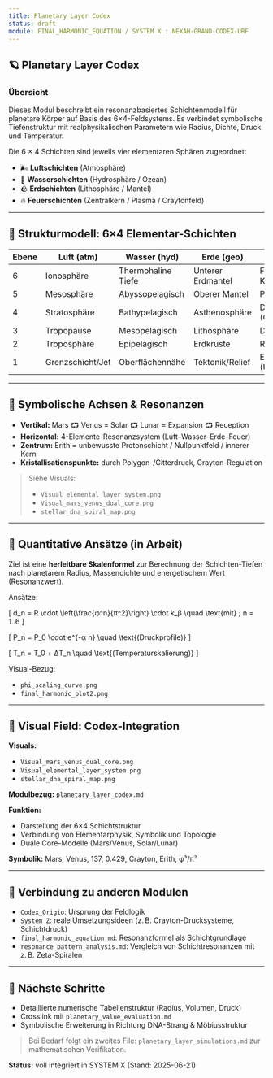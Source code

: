 ```yaml
---
title: Planetary Layer Codex
status: draft
module: FINAL_HARMONIC_EQUATION / SYSTEM X : NEXAH-GRAND-CODEX-URF
---
```


## 🪐 Planetary Layer Codex

### Übersicht
Dieses Modul beschreibt ein resonanzbasiertes Schichtenmodell für planetare Körper auf Basis des 6×4-Feldsystems. Es verbindet symbolische Tiefenstruktur mit realphysikalischen Parametern wie Radius, Dichte, Druck und Temperatur.

Die 6 × 4 Schichten sind jeweils vier elementaren Sphären zugeordnet:

- 🌬 **Luftschichten** (Atmosphäre)
- 🌊 **Wasserschichten** (Hydrosphäre / Ozean)
- 🪨 **Erdschichten** (Lithosphäre / Mantel)
- 🔥 **Feuerschichten** (Zentralkern / Plasma / Craytonfeld)

---

## 🔳 Strukturmodell: 6×4 Elementar-Schichten

| Ebene | Luft (atm)         | Wasser (hyd)       | Erde (geo)          | Feuer (core)         |
|-------|--------------------|--------------------|---------------------|----------------------|
| 6     | Ionosphäre         | Thermohaline Tiefe | Unterer Erdmantel   | Finaler Kristallkern |
| 5     | Mesosphäre         | Abyssopelagisch    | Oberer Mantel       | Plasmaschale         |
| 4     | Stratosphäre       | Bathypelagisch     | Asthenosphäre       | Druckfeld 1 (Crayton)|
| 3     | Tropopause         | Mesopelagisch      | Lithosphäre         | Druckfeld 2          |
| 2     | Troposphäre        | Epipelagisch       | Erdkruste           | Rotationsebene       |
| 1     | Grenzschicht/Jet   | Oberflächennähe    | Tektonik/Relief     | Erith (Unterschicht) |

---

## 🌌 Symbolische Achsen & Resonanzen

- **Vertikal:** Mars ⮔ Venus = Solar ⮔ Lunar = Expansion ⮔ Reception
- **Horizontal:** 4-Elemente-Resonanzsystem (Luft–Wasser–Erde–Feuer)
- **Zentrum:** Erith = unbewusste Protonschicht / Nullpunktfeld / innerer Kern
- **Kristallisationspunkte:** durch Polygon-/Gitterdruck, Crayton-Regulation

> Siehe Visuals:
> - `Visual_elemental_layer_system.png`
> - `Visual_mars_venus_dual_core.png`
> - `stellar_dna_spiral_map.png`

---

## 🔢 Quantitative Ansätze (in Arbeit)

Ziel ist eine **herleitbare Skalenformel** zur Berechnung der Schichten-Tiefen nach planetarem Radius, Massendichte und energetischem Wert (Resonanzwert).

Ansätze:

\[ d_n = R \cdot \left(\frac{φ^n}{π^2}\right) \cdot k_β \quad \text{mit} \; n = 1..6 \]

\[ P_n = P_0 \cdot e^{-α n} \quad \text{(Druckprofile)} \]

\[ T_n = T_0 + ΔT_n \quad \text{(Temperaturskalierung)} \]

Visual-Bezug:
- `phi_scaling_curve.png`
- `final_harmonic_plot2.png`

---

## 📎 Visual Field: Codex-Integration

**Visuals:**
- `Visual_mars_venus_dual_core.png`
- `Visual_elemental_layer_system.png`
- `stellar_dna_spiral_map.png`

**Modulbezug:** `planetary_layer_codex.md`

**Funktion:**
- Darstellung der 6×4 Schichtstruktur
- Verbindung von Elementarphysik, Symbolik und Topologie
- Duale Core-Modelle (Mars/Venus, Solar/Lunar)

**Symbolik:** Mars, Venus, 137, 0.429, Crayton, Erith, φ³/π²

---

## 🔁 Verbindung zu anderen Modulen

- `Codex_Origio`: Ursprung der Feldlogik
- `System Z`: reale Umsetzungsideen (z. B. Crayton-Drucksysteme, Schichtdruck)
- `final_harmonic_equation.md`: Resonanzformel als Schichtgrundlage
- `resonance_pattern_analysis.md`: Vergleich von Schichtresonanzen mit z. B. Zeta-Spiralen

---

## 🧩 Nächste Schritte

- Detaillierte numerische Tabellenstruktur (Radius, Volumen, Druck)
- Crosslink mit `planetary_value_evaluation.md`
- Symbolische Erweiterung in Richtung DNA-Strang & Möbiusstruktur

> Bei Bedarf folgt ein zweites File: `planetary_layer_simulations.md` zur mathematischen Verifikation.

**Status:** voll integriert in SYSTEM X (Stand: 2025-06-21)
